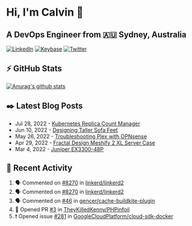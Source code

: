# Hi, I'm Calvin 🍭
## A DevOps Engineer from 🇦🇺 Sydney, Australia</h3>

[![LinkedIn](https://img.shields.io/badge/-c–bui-0077B5?style=flat-square&labelColor=0077B5&logo=LinkedIn&logoColor=white)](https://www.linkedin.com/in/c-bui/)
[![Keybase](https://img.shields.io/badge/-calvinbui-ff6f21?style=flat-square&labelColor=ff6f21&logo=Keybase&logoColor=white)](https://keybase.io/calvinbui)
[![Twitter](https://img.shields.io/badge/-ASAPCalvin-1DA1F2?style=flat-square&labelColor=1DA1F2&logo=Twitter&logoColor=white)](https://twitter.com/ASAPCalvin)

<!-- https://github.com/rishavanand/github-profilinator -->
## ⚡ GitHub Stats
[![Anurag's github stats](https://github-readme-stats.vercel.app/api?username=calvinbui&count_private=true&hide_title=true)](https://github.com/anuraghazra/github-readme-stats)

<!-- https://github.com/gautamkrishnar/blog-post-workflow -->
## ✒️ Latest Blog Posts

<!-- BLOG-POST-LIST:START -->
- Jul 28, 2022 - [Kubernetes Replica Count Manager](https://calvin.me/kubernetes-replica-count-manager)
- Jun 10, 2022 - [Designing Taller Sofa Feet](https://calvin.me/designing-taller-sofa-feet)
- May 26, 2022 - [Troubleshooting Plex with OPNsense](https://calvin.me/plex-with-dns-over-tls)
- Apr 29, 2022 - [Fractal Design Meshify 2 XL Server Case](https://calvin.me/fractal-design-meshify-2-xl-server-case)
- Mar 4, 2022 - [Juniper EX3300-48P](https://calvin.me/juniper-ex3300-48p)

<!-- BLOG-POST-LIST:END -->

## 🏃‍ Recent Activity

<!--START_SECTION:activity-->
1. 🗣 Commented on [#8270](https://github.com/linkerd/linkerd2/issues/8270) in [linkerd/linkerd2](https://github.com/linkerd/linkerd2)
2. 🗣 Commented on [#8270](https://github.com/linkerd/linkerd2/issues/8270) in [linkerd/linkerd2](https://github.com/linkerd/linkerd2)
3. 🗣 Commented on [#46](https://github.com/gencer/cache-buildkite-plugin/issues/46) in [gencer/cache-buildkite-plugin](https://github.com/gencer/cache-buildkite-plugin)
4. 💪 Opened PR [#3](https://github.com/TheyKilledKenny/PHPinfoil/pull/3) in [TheyKilledKenny/PHPinfoil](https://github.com/TheyKilledKenny/PHPinfoil)
5. ❗️ Opened issue [#281](https://github.com/GoogleCloudPlatform/cloud-sdk-docker/issues/281) in [GoogleCloudPlatform/cloud-sdk-docker](https://github.com/GoogleCloudPlatform/cloud-sdk-docker)
<!--END_SECTION:activity-->
